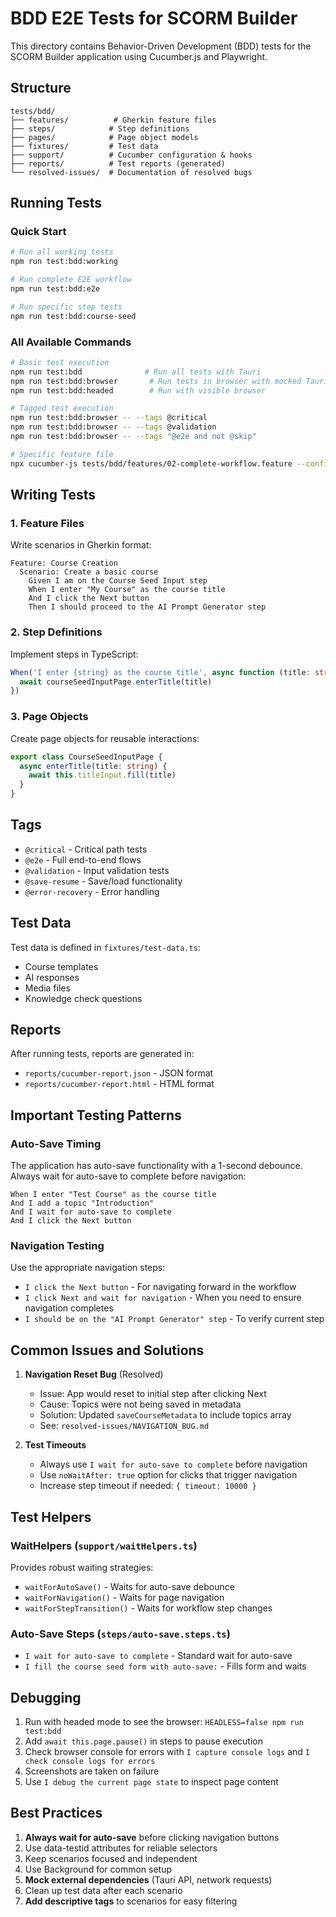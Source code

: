 # BDD E2E Tests for SCORM Builder

This directory contains Behavior-Driven Development (BDD) tests for the SCORM Builder application using Cucumber.js and Playwright.

## Structure

```
tests/bdd/
├── features/          # Gherkin feature files
├── steps/            # Step definitions
├── pages/            # Page object models
├── fixtures/         # Test data
├── support/          # Cucumber configuration & hooks
├── reports/          # Test reports (generated)
└── resolved-issues/  # Documentation of resolved bugs
```

## Running Tests

### Quick Start
```bash
# Run all working tests
npm run test:bdd:working

# Run complete E2E workflow
npm run test:bdd:e2e

# Run specific step tests
npm run test:bdd:course-seed
```

### All Available Commands
```bash
# Basic test execution
npm run test:bdd              # Run all tests with Tauri
npm run test:bdd:browser       # Run tests in browser with mocked Tauri
npm run test:bdd:headed        # Run with visible browser

# Tagged test execution
npm run test:bdd:browser -- --tags @critical
npm run test:bdd:browser -- --tags @validation
npm run test:bdd:browser -- --tags "@e2e and not @skip"

# Specific feature file
npx cucumber-js tests/bdd/features/02-complete-workflow.feature --config cucumber.mjs
```

## Writing Tests

### 1. Feature Files

Write scenarios in Gherkin format:

```gherkin
Feature: Course Creation
  Scenario: Create a basic course
    Given I am on the Course Seed Input step
    When I enter "My Course" as the course title
    And I click the Next button
    Then I should proceed to the AI Prompt Generator step
```

### 2. Step Definitions

Implement steps in TypeScript:

```typescript
When('I enter {string} as the course title', async function (title: string) {
  await courseSeedInputPage.enterTitle(title)
})
```

### 3. Page Objects

Create page objects for reusable interactions:

```typescript
export class CourseSeedInputPage {
  async enterTitle(title: string) {
    await this.titleInput.fill(title)
  }
}
```

## Tags

- `@critical` - Critical path tests
- `@e2e` - Full end-to-end flows
- `@validation` - Input validation tests
- `@save-resume` - Save/load functionality
- `@error-recovery` - Error handling

## Test Data

Test data is defined in `fixtures/test-data.ts`:
- Course templates
- AI responses
- Media files
- Knowledge check questions

## Reports

After running tests, reports are generated in:
- `reports/cucumber-report.json` - JSON format
- `reports/cucumber-report.html` - HTML format

## Important Testing Patterns

### Auto-Save Timing

The application has auto-save functionality with a 1-second debounce. Always wait for auto-save to complete before navigation:

```gherkin
When I enter "Test Course" as the course title
And I add a topic "Introduction"
And I wait for auto-save to complete
And I click the Next button
```

### Navigation Testing

Use the appropriate navigation steps:

- `I click the Next button` - For navigating forward in the workflow
- `I click Next and wait for navigation` - When you need to ensure navigation completes
- `I should be on the "AI Prompt Generator" step` - To verify current step

## Common Issues and Solutions

1. **Navigation Reset Bug** (Resolved)
   - Issue: App would reset to initial step after clicking Next
   - Cause: Topics were not being saved in metadata
   - Solution: Updated `saveCourseMetadata` to include topics array
   - See: `resolved-issues/NAVIGATION_BUG.md`

2. **Test Timeouts**
   - Always use `I wait for auto-save to complete` before navigation
   - Use `noWaitAfter: true` option for clicks that trigger navigation
   - Increase step timeout if needed: `{ timeout: 10000 }`

## Test Helpers

### WaitHelpers (`support/waitHelpers.ts`)
Provides robust waiting strategies:
- `waitForAutoSave()` - Waits for auto-save debounce
- `waitForNavigation()` - Waits for page navigation
- `waitForStepTransition()` - Waits for workflow step changes

### Auto-Save Steps (`steps/auto-save.steps.ts`)
- `I wait for auto-save to complete` - Standard wait for auto-save
- `I fill the course seed form with auto-save:` - Fills form and waits

## Debugging

1. Run with headed mode to see the browser: `HEADLESS=false npm run test:bdd`
2. Add `await this.page.pause()` in steps to pause execution
3. Check browser console for errors with `I capture console logs` and `I check console logs for errors`
4. Screenshots are taken on failure
5. Use `I debug the current page state` to inspect page content

## Best Practices

1. **Always wait for auto-save** before clicking navigation buttons
2. Use data-testid attributes for reliable selectors
3. Keep scenarios focused and independent
4. Use Background for common setup
5. **Mock external dependencies** (Tauri API, network requests)
6. Clean up test data after each scenario
7. **Add descriptive tags** to scenarios for easy filtering